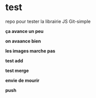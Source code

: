 # test
repo pour tester la librairie JS Git-simple

**ça avance un peu**

**on avaance bien**

**les images marche pas**

**test add**

**test merge**

**envie de mourir**

**push**
